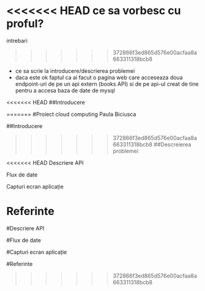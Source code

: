 <<<<<<< HEAD
ce sa vorbesc cu proful?
=======
intrebari
>>>>>>> 372866f3ed865d576e00acfaa8a663311318bcb8

 - ce sa scrie la introducere/descrierea problemei
 - daca este ok faptul ca ai facut o pagina web care acceseaza doua endpoint-uri de pe un api extern (books API)
si de pe api-ul creat de tine pentru a accesa baza de date de mysql

<<<<<<< HEAD
##Introducere



=======
#Proiect cloud computing
Paula Biciusca

##Introducere



>>>>>>> 372866f3ed865d576e00acfaa8a663311318bcb8
##Descreierea problemei



<<<<<<< HEAD
Descriere API



Flux de date



Capturi ecran aplicație



Referinte
=======
#Descriere API



#Flux de date



#Capturi ecran aplicație



#Referinte
>>>>>>> 372866f3ed865d576e00acfaa8a663311318bcb8
